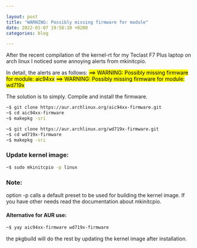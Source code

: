 ```yaml
---

layout: post
title: "WARNING: Possibly missing firmware for module"
date: 2022-01-07 19:58:10 +0200
categories: blog

---
```


After the recent compilation of the kernel-rt for my Teclast F7 Plus laptop on arch linux I noticed some annoying alerts from mkinitcpio.

In detail, the alerts are as follows:
<mark>==> WARNING: Possibly missing firmware for module: aic94xx</mark>
<mark>==> WARNING: Possibly missing firmware for module: wd719x</mark>

The solution is to simply.  Compile and install the firmware.
```bash
~$ git clone https://aur.archlinux.org/aic94xx-firmware.git
~$ cd aic94xx-firmware
~$ makepkg -sri
```

```bash
~$ git clone https://aur.archlinux.org/wd719x-firmware.git
~$ cd wd719x-firmware
~$ makepkg -sri
```
### Update kernel image:

```bash
~$ sudo mkinitcpio -p linux
```

### Note:

option -p calls a default preset to be used for building the kernel image. If you have other needs read the documentation about mkinitcpio.

#### Alternative for AUR use:

```bash
~$ yay aic94xx-firmware wd719x-firmware
```

the pkgbuild will do the rest by updating the kernel image after installation.
